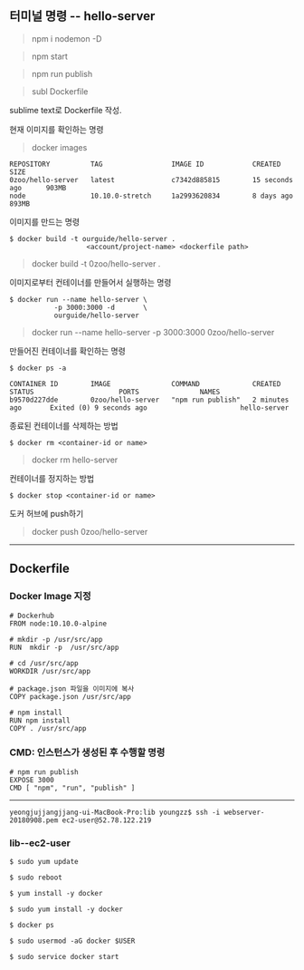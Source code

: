 ## 터미널 명령 -- hello-server

> npm i nodemon -D

> npm start

> npm run publish

> subl Dockerfile

sublime text로 Dockerfile 작성.


현재 이미지를 확인하는 명령

> docker images

```
REPOSITORY          TAG                 IMAGE ID            CREATED             SIZE
0zoo/hello-server   latest              c7342d885815        15 seconds ago      903MB
node                10.10.0-stretch     1a2993620834        8 days ago          893MB
```

이미지를 만드는 명령
```
$ docker build -t ourguide/hello-server .
                   <account/project-name> <dockerfile path>                  
```
> docker build -t 0zoo/hello-server .


이미지로부터 컨테이너를 만들어서 실행하는 명령
```
$ docker run --name hello-server \
           -p 3000:3000 -d       \
           ourguide/hello-server  
```
> docker run --name hello-server -p 3000:3000 0zoo/hello-server

만들어진 컨테이너를 확인하는 명령
```
$ docker ps -a 
```
```
CONTAINER ID        IMAGE               COMMAND             CREATED             STATUS                     PORTS               NAMES
b9570d227dde        0zoo/hello-server   "npm run publish"   2 minutes ago       Exited (0) 9 seconds ago                       hello-server
```

종료된 컨테이너를 삭제하는 방법
```
$ docker rm <container-id or name>
```
> docker rm hello-server

컨테이너를 정지하는 방법
```
$ docker stop <container-id or name>
```

도커 허브에 push하기
> docker push 0zoo/hello-server

----------------------------
## Dockerfile

### Docker Image 지정

```
# Dockerhub
FROM node:10.10.0-alpine
```

```
# mkdir -p /usr/src/app
RUN  mkdir -p  /usr/src/app   
```

```
# cd /usr/src/app
WORKDIR /usr/src/app
````
```
# package.json 파일을 이미지에 복사
COPY package.json /usr/src/app
````
```
# npm install
RUN npm install
COPY . /usr/src/app
```
### CMD: 인스턴스가 생성된 후 수행할 명령
```
# npm run publish
EXPOSE 3000
CMD [ "npm", "run", "publish" ]
```


---------

```
yeongjujjangjjang-ui-MacBook-Pro:lib youngzz$ ssh -i webserver-20180908.pem ec2-user@52.78.122.219
```
### lib--ec2-user

```
$ sudo yum update
```

```
$ sudo reboot
```

```
$ yum install -y docker
```

```
$ sudo yum install -y docker
```

```
$ docker ps
```

```
$ sudo usermod -aG docker $USER
```

```
$ sudo service docker start
```

